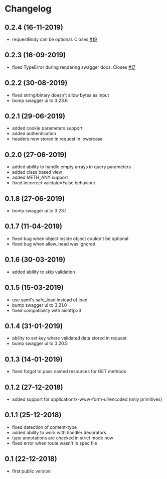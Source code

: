 # Changelog

## 0.2.4 (16-11-2019)
- requestBody can be optional. Closes [#19](https://github.com/hh-h/aiohttp-swagger3/issues/19)

## 0.2.3 (16-09-2019)
- fixed TypeError during rendering swagger docs. Closes [#17](https://github.com/hh-h/aiohttp-swagger3/issues/17)

## 0.2.2 (30-08-2019)
- fixed string/binary doesn't allow bytes as input
- bump swagger ui to 3.23.6

## 0.2.1 (29-06-2019)
- added cookie parameters support
- added authentication
- headers now stored in request in lowercase

## 0.2.0 (27-06-2019)
- added ability to handle empty arrays in query parameters
- added class based view
- added METH_ANY support
- fixed incorrect validate=False behaviour

## 0.1.8 (27-06-2019)
- bump swagger ui to 3.23.1

## 0.1.7 (11-04-2019)
- fixed bug when object inside object couldn't be optional
- fixed bug when allow_head was ignored

## 0.1.6 (30-03-2019)
- added ability to skip validation

## 0.1.5 (15-03-2019)
- use yaml's safe_load instead of load
- bump swagger ui to 3.21.0
- fixed compatibility with aiohttp>3

## 0.1.4 (31-01-2019)
- ability to set key where validated data stored in request
- bump swagger ui to 3.20.5

## 0.1.3 (14-01-2019)
- fixed forgot to pass named resources for GET methods

## 0.1.2 (27-12-2018)
- added support for application/x-www-form-urlencoded (only primitives)

## 0.1.1 (25-12-2018)
- fixed detection of content-type
- added ability to work with handler decorators
- type annotations are checked in strict mode now
- fixed error when route wasn't in spec file

## 0.1 (22-12-2018)
- first public version